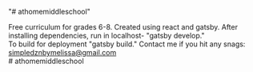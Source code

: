 "# athomemiddleschool" 

Free curriculum for grades 6-8.  Created using react and gatsby.
After installing dependencies, run in localhost- "gatsby develop."  
To build for deployment "gatsby build."
Contact me if you hit any snags: simpledznbymelissa@gmail.com  
#   a t h o m e m i d d l e s c h o o l  
 